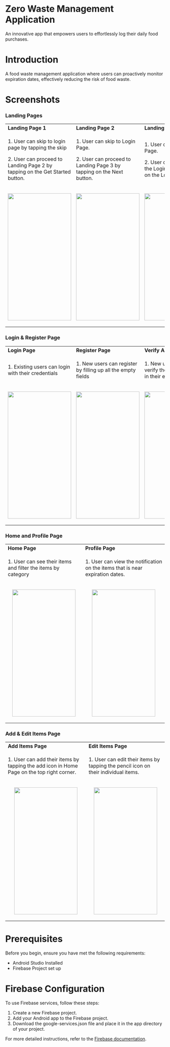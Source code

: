 # Zero Waste Management Application
An innovative app that empowers users to effortlessly log their daily food purchases.

# Introduction
A food waste management application where users can proactively monitor expiration dates, effectively reducing the risk of food waste.

# Screenshots
### Landing Pages
<table>
  <tr>
    <td>
      <strong>Landing Page 1</strong>
    </td>
    <td>
      <strong>Landing Page 2</strong>
    </td>
    <td>
      <strong>Landing Page 3</strong>
    </td>
  </tr>
  <tr>
    <td>
      <p>
        1. User can skip to login page by tapping the skip
      </p>
      <p>
        2. User can proceed to Landing Page 2 by tapping on the Get Started button.
      </p>
    </td>
    <td>
     <p>
        1. User can skip to Login Page.
      </p>
      <p>
        2. User can proceed to Landing Page 3 by tapping on the Next button.
      </p>
    </td>
    <td>
      <p>
        1. User can skip to Login Page.
      </p>
      <p>
        2. User can proceed to the Login Page by tapping on the Login button.
      </p>
    </td>
  </tr>
  <tr>
    <td>
      <p align="center">
        <img src="https://github.com/xinhui226/MOBFinalProject/assets/92383323/79d14dc0-9b2a-4b62-afa6-365d3801ac52" width="200" height="400">
      </p>
    </td>
     <td>
      <p align="center">
        <img src="https://github.com/xinhui226/MOBFinalProject/assets/92383323/c3cee228-a9bb-4567-9fd0-7f734c6cdd09" width="200" height="400">
      </p>
    </td>
     <td>
      <p align="center">
        <img src="https://github.com/xinhui226/MOBFinalProject/assets/92383323/1a0d7bb9-8ef8-415d-83ac-69060a2a056a" width="200" height="400">
      </p>
    </td>
  </tr>
</table>

### Login & Register Page
<table>
  <tr>
    <td>
      <strong>Login Page</strong>
    </td>
    <td>
      <strong>Register Page</strong>
    </td>
    <td>
      <strong>Verify Account</strong>
    </td>
  </tr>
  <tr>
    <td>
      <p>
        1. Existing users can login with their credentials
      </p>
    </td>
    <td>
      <p>
        1. New users can register by filling up all the empty fields
      </p>
    </td>
    <td>
      <p>
        1. New users will need to verify their email address in their email inbox.
      </p>
    </td>
  </tr>
  <tr>
    <td>
      <p align="center">
        <img src="https://github.com/xinhui226/MOBFinalProject/assets/92383323/36883df5-e273-44a8-b1b4-4dca4ed57d06" width="200" height="400">
      </p>
    </td>
    <td>
      <p align="center">
        <img src="https://github.com/xinhui226/MOBFinalProject/assets/92383323/9fadd0c9-5485-452a-a3bc-80393dcc11cc" width="200" height="400">
      </p>
    </td>
    <td>
      <p align="center">
        <img src="https://github.com/xinhui226/MOBFinalProject/assets/92383323/9354b63f-47dd-4f4b-aab0-6b4e7d7efe02" width="200" height="400">
      </p>
    </td>
  </tr>
</table>

### Home and Profile Page
<table>
  <tr>
    <td>
      <strong>Home Page</strong>
    </td>
    <td>
      <strong>Profile Page</strong>
    </td>
  </tr>
  <tr>
    <td>
      <p>
        1. User can see their items and filter the items by category
      </p>
    </td>
    <td>
      <p>
        1. User can view the notification on the items that is near expiration dates.
      </p>
    </td>
  </tr>
  <tr>
    <td>
      <p align="center">
        <img src="https://github.com/xinhui226/MOBFinalProject/assets/92383323/9c9e712d-c23b-401a-b038-3937295f148e" width="200" height="400">
      </p>
    </td>
    <td>
      <p align="center">
        <img src="https://github.com/xinhui226/MOBFinalProject/assets/92383323/a257be49-b5a3-4a00-ae01-ff4277fe01c6" width="200" height="400">
      </p>
    </td>
  </tr>
</table>

### Add & Edit Items Page
<table>
  <tr>
    <td>
      <strong>Add Items Page</strong>
    </td>
    <td>
      <strong>Edit Items Page</strong>
    </td>
  </tr>
  <tr>
    <td>
      <p>
        1. User can add their items by tapping the add icon in Home Page on the top right corner.
      </p>
    </td>
     <td>
      <p>
        1. User can edit their items by tapping the pencil icon on their individual items.
      </p>
    </td>
  </tr>
  <tr>
    <td>
      <p align="center">
        <img src="https://github.com/xinhui226/MOBFinalProject/assets/92383323/36cc53b1-c356-4c67-aaee-210e9e2c7c80" width="200" height="400">
      </p>
    </td>
    <td>
      <p align="center">
        <img src="https://github.com/xinhui226/MOBFinalProject/assets/92383323/b94ec069-b692-4842-abb8-5f955cb0f2fa" width="200" height="400">
      </p>
    </td>
  </tr>
</table>


# Prerequisites
Before you begin, ensure you have met the following requirements:
* Android Studio Installed
* Firebase Project set up

# Firebase Configuration
To use Firebase services, follow these steps:

1. Create a new Firebase project.
2. Add your Android app to the Firebase project.
3. Download the google-services.json file and place it in the app directory of your project.
   
For more detailed instructions, refer to the [Firebase documentation](https://firebase.google.com/docs/android/setup).






